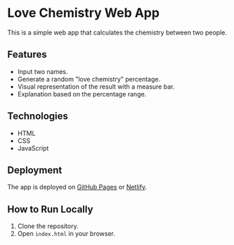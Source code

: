# Love Chemistry Web App

This is a simple web app that calculates the chemistry between two people.

## Features
- Input two names.
- Generate a random "love chemistry" percentage.
- Visual representation of the result with a measure bar.
- Explanation based on the percentage range.

## Technologies
- HTML
- CSS
- JavaScript

## Deployment
The app is deployed on [GitHub Pages](https://your-github-pages-url.com) or [Netlify](https://your-netlify-url.com).

## How to Run Locally
1. Clone the repository.
2. Open `index.html` in your browser.